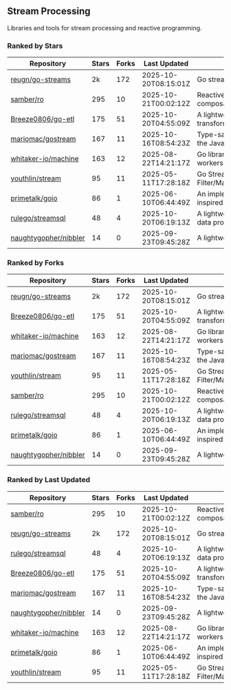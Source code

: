 ## Stream Processing

Libraries and tools for stream processing and reactive programming.

### Ranked by Stars

| Repository | Stars | Forks | Last Updated | Description | 
|------------|-------|-------|--------------|-------------|
| [reugn/go-streams](https://github.com/reugn/go-streams) | 2k | 172 | 2025-10-20T08:15:01Z |  Go stream processing library. |
| [samber/ro](https://github.com/samber/ro) | 295 | 10 | 2025-10-21T00:02:12Z |  Reactive Programming: declarative and composable API for event-driven applications. |
| [Breeze0806/go-etl](https://github.com/Breeze0806/go-etl) | 175 | 51 | 2025-10-20T04:55:09Z |  A lightweight toolkit for data source extraction, transformation, and loading (ETL). |
| [mariomac/gostream](https://github.com/mariomac/gostream) | 167 | 11 | 2025-10-16T08:54:23Z |  Type-safe stream processing library inspired by the Java Streams API. |
| [whitaker-io/machine](https://github.com/whitaker-io/machine) | 163 | 12 | 2025-08-22T14:21:17Z |  Go library for writing and generating stream workers with built in metrics and traceability. |
| [youthlin/stream](https://github.com/youthlin/stream) | 95 | 11 | 2025-05-11T17:28:18Z |  Go Stream, like Java 8 Stream: Filter/Map/FlatMap/Peek/Sorted/ForEach/Reduce... |
| [primetalk/goio](https://github.com/primetalk/goio) | 86 | 1 | 2025-06-10T06:44:49Z |  An implementation of IO, Stream, Fiber for Golang, inspired by awesome Scala libraries cats and fs2. |
| [rulego/streamsql](https://github.com/rulego/streamsql) | 48 | 4 | 2025-10-20T06:19:13Z |  A lightweight streaming SQL engine for real-time data processing. |
| [naughtygopher/nibbler](https://github.com/naughtygopher/nibbler) | 14 | 0 | 2025-09-23T09:45:28Z |  A lightweight package for micro batch processing. |

### Ranked by Forks

| Repository | Stars | Forks | Last Updated | Description | 
|------------|-------|-------|--------------|-------------|
| [reugn/go-streams](https://github.com/reugn/go-streams) | 2k | 172 | 2025-10-20T08:15:01Z |  Go stream processing library. |
| [Breeze0806/go-etl](https://github.com/Breeze0806/go-etl) | 175 | 51 | 2025-10-20T04:55:09Z |  A lightweight toolkit for data source extraction, transformation, and loading (ETL). |
| [whitaker-io/machine](https://github.com/whitaker-io/machine) | 163 | 12 | 2025-08-22T14:21:17Z |  Go library for writing and generating stream workers with built in metrics and traceability. |
| [mariomac/gostream](https://github.com/mariomac/gostream) | 167 | 11 | 2025-10-16T08:54:23Z |  Type-safe stream processing library inspired by the Java Streams API. |
| [youthlin/stream](https://github.com/youthlin/stream) | 95 | 11 | 2025-05-11T17:28:18Z |  Go Stream, like Java 8 Stream: Filter/Map/FlatMap/Peek/Sorted/ForEach/Reduce... |
| [samber/ro](https://github.com/samber/ro) | 295 | 10 | 2025-10-21T00:02:12Z |  Reactive Programming: declarative and composable API for event-driven applications. |
| [rulego/streamsql](https://github.com/rulego/streamsql) | 48 | 4 | 2025-10-20T06:19:13Z |  A lightweight streaming SQL engine for real-time data processing. |
| [primetalk/goio](https://github.com/primetalk/goio) | 86 | 1 | 2025-06-10T06:44:49Z |  An implementation of IO, Stream, Fiber for Golang, inspired by awesome Scala libraries cats and fs2. |
| [naughtygopher/nibbler](https://github.com/naughtygopher/nibbler) | 14 | 0 | 2025-09-23T09:45:28Z |  A lightweight package for micro batch processing. |

### Ranked by Last Updated

| Repository | Stars | Forks | Last Updated | Description | 
|------------|-------|-------|--------------|-------------|
| [samber/ro](https://github.com/samber/ro) | 295 | 10 | 2025-10-21T00:02:12Z |  Reactive Programming: declarative and composable API for event-driven applications. |
| [reugn/go-streams](https://github.com/reugn/go-streams) | 2k | 172 | 2025-10-20T08:15:01Z |  Go stream processing library. |
| [rulego/streamsql](https://github.com/rulego/streamsql) | 48 | 4 | 2025-10-20T06:19:13Z |  A lightweight streaming SQL engine for real-time data processing. |
| [Breeze0806/go-etl](https://github.com/Breeze0806/go-etl) | 175 | 51 | 2025-10-20T04:55:09Z |  A lightweight toolkit for data source extraction, transformation, and loading (ETL). |
| [mariomac/gostream](https://github.com/mariomac/gostream) | 167 | 11 | 2025-10-16T08:54:23Z |  Type-safe stream processing library inspired by the Java Streams API. |
| [naughtygopher/nibbler](https://github.com/naughtygopher/nibbler) | 14 | 0 | 2025-09-23T09:45:28Z |  A lightweight package for micro batch processing. |
| [whitaker-io/machine](https://github.com/whitaker-io/machine) | 163 | 12 | 2025-08-22T14:21:17Z |  Go library for writing and generating stream workers with built in metrics and traceability. |
| [primetalk/goio](https://github.com/primetalk/goio) | 86 | 1 | 2025-06-10T06:44:49Z |  An implementation of IO, Stream, Fiber for Golang, inspired by awesome Scala libraries cats and fs2. |
| [youthlin/stream](https://github.com/youthlin/stream) | 95 | 11 | 2025-05-11T17:28:18Z |  Go Stream, like Java 8 Stream: Filter/Map/FlatMap/Peek/Sorted/ForEach/Reduce... |

